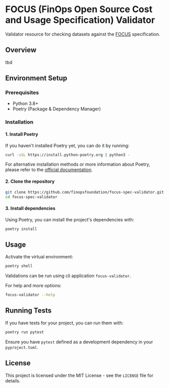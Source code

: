 # FOCUS (FinOps Open Source Cost and Usage Specification) Validator

Validator resource for checking datasets against the [FOCUS](https://focus.finops.org) specification.

## Overview

tbd

## Environment Setup

### Prerequisites

- Python 3.8+
- Poetry (Package & Dependency Manager)

### Installation

#### 1. Install Poetry

If you haven't installed Poetry yet, you can do it by running:

```bash
curl -sSL https://install.python-poetry.org | python3 -
```

For alternative installation methods or more information about Poetry, please refer to
the [official documentation](https://python-poetry.org/docs/).

#### 2. Clone the repository

```bash
git clone https://github.com/finopsfoundation/focus-spec-validator.git
cd focus-spec-validator
```

#### 3. Install dependencies

Using Poetry, you can install the project's dependencies with:

```bash
poetry install
```

## Usage

Activate the virtual environment:

```bash
poetry shell
```

Validations can be run using cli application `focus-validator`.

For help and more options:

```bash
focus-validator --help
```

## Running Tests

If you have tests for your project, you can run them with:

```bash
poetry run pytest
```

Ensure you have `pytest` defined as a development dependency in your `pyproject.toml`.

## License

This project is licensed under the MIT License - see the `LICENSE` file for details.
